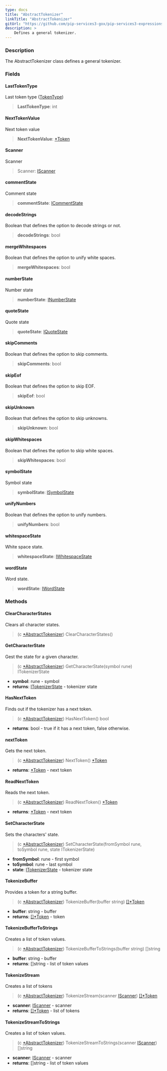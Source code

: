 ```yaml
---
type: docs
title: "AbstractTokenizer"
linkTitle: "AbstractTokenizer"
gitUrl: "https://github.com/pip-services3-gox/pip-services3-expressions-gox"
description: > 
    Defines a general tokenizer.
---
```


### Description

The AbstractTokenizer class defines a general tokenizer.

### Fields

<span class="hide-title-link">

#### LastTokenType
Last token type ([TokenType](../token_type))
> **LastTokenType**: int 

#### NextTokenValue
Next token value
> **NextTokenValue**: [*Token](../token)

#### Scanner
Scanner
> Scanner: [IScanner](../../io/iscanner)


#### commentState
Comment state
> **commentState**: [ICommentState](../icomment_state)


#### decodeStrings
Boolean that defines the option to decode strings or not.
> **decodeStrings**: bool


#### mergeWhitespaces
Boolean that defines the option to unify white spaces.
> **mergeWhitespaces**: bool


#### numberState
Number state
> **numberState**: [INumberState](../inumber_state)


#### quoteState
Quote state
> **quoteState**: [IQuoteState](../iquote_state)

#### skipComments
Boolean that defines the option to skip comments.
> **skipComments**: bool


#### skipEof
Boolean that defines the option to skip EOF.
> **skipEof**: bool

#### skipUnknown
Boolean that defines the option to skip unknowns.
> **skipUnknown**: bool


#### skipWhitespaces
Boolean that defines the option to skip white spaces.
> **skipWhitespaces**: bool


#### symbolState
Symbol state
> **symbolState**: [ISymbolState](../isymbol_state)

#### unifyNumbers
Boolean that defines the option to unify numbers.
> **unifyNumbers**: bool


#### whitespaceState
White space state.
> **whitespaceState**: [IWhitespaceState](../iwhitespace_state)


#### wordState
Word state.
> **wordState**: [IWordState](../iword_state)


</span>


### Methods


#### ClearCharacterStates
Clears all character states.

> (c [*AbstractTokenizer]()) ClearCharacterStates()

#### GetCharacterState
Gest the state for a given character.
> (c [*AbstractTokenizer]()) GetCharacterState(symbol rune) ITokenizerState

- **symbol**: rune - symbol
- **returns**: [ITokenizerState](../itokenizer_state) - tokenizer state

#### HasNextToken
Finds out if the tokenizer has a next token.
> (c [*AbstractTokenizer]()) HasNextToken() bool

- **returns**: bool - true if it has a next token, false otherwise.

#### nextToken
Gets the next token.
> (c [*AbstractTokenizer]()) NextToken() [*Token](../token)

- **returns**: [*Token](../token) - next token

#### ReadNextToken
Reads the next token.
> (c [*AbstractTokenizer]()) ReadNextToken() [*Token](../token)

- **returns**: [*Token](../token) - next token

#### SetCharacterState
Sets the characters' state.
> (c [*AbstractTokenizer]()) SetCharacterState(fromSymbol rune, toSymbol rune, state ITokenizerState) 

- **fromSymbol**: rune - first symbol
- **toSymbol**: rune - last symbol
- **state**: [ITokenizerState](../itokenizer_state) - tokenizer state

#### TokenizeBuffer
Provides a token for a string buffer.

> (c [*AbstractTokenizer]()) TokenizeBuffer(buffer string) [[]*Token](../token)

- **buffer**: string - buffer
- **returns**: [[]*Token](../token) - token

#### TokenizeBufferToStrings
Creates a list of token values.

> (c [*AbstractTokenizer]()) TokenizeBufferToStrings(buffer string) []string

- **buffer**: string - buffer
- **returns**: []string - list of token values


#### TokenizeStream
Creates a list of tokens

> (c [*AbstractTokenizer]()) TokenizeStream(scanner [IScanner](../../io/iscanner)) [[]*Token](../token)

- **scanner**: [IScanner](../../io/iscanner) - scanner
- **returns**: [[]*Token](../token) - list of tokens


#### TokenizeStreamToStrings
Creates a list of token values.

> (c [*AbstractTokenizer]()) TokenizeStreamToStrings(scanner [IScanner](../../io/iscanner)) []string

- **scanner**: [IScanner](../../io/iscanner) - scanner
- **returns**: []string - list of token values

